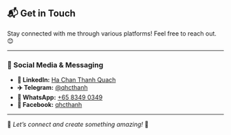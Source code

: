## 📬 Get in Touch

Stay connected with me through various platforms! Feel free to reach out. 😊

---

### 🔗 Social Media & Messaging

- **💼 LinkedIn:** [Ha Chan Thanh Quach](https://www.linkedin.com/in/ha-chan-thanh-quach-669818117/)
- **✈️ Telegram:** [@qhcthanh](https://t.me/qhcthanh)
- **📱 WhatsApp:** [+65 8349 0349](https://wa.me/6583490349)
- **📘 Facebook:** [qhcthanh](https://www.facebook.com/qhcthanh)

---

📨 _Let’s connect and create something amazing!_ 🚀
